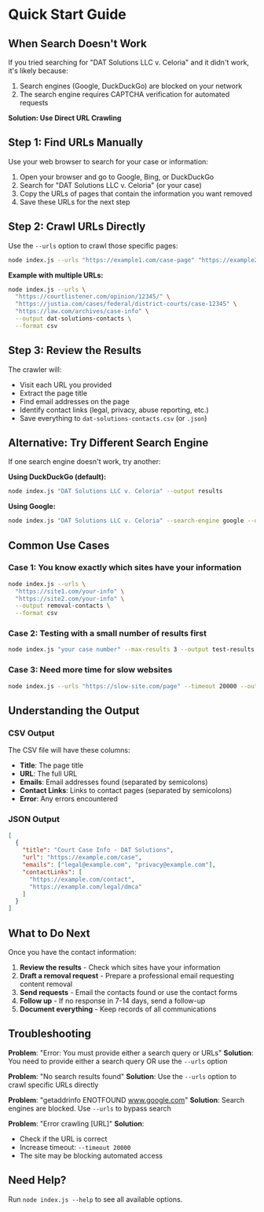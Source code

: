 # Quick Start Guide

## When Search Doesn't Work

If you tried searching for "DAT Solutions LLC v. Celoria" and it didn't work, it's likely because:
1. Search engines (Google, DuckDuckGo) are blocked on your network
2. The search engine requires CAPTCHA verification for automated requests

**Solution: Use Direct URL Crawling**

## Step 1: Find URLs Manually

Use your web browser to search for your case or information:
1. Open your browser and go to Google, Bing, or DuckDuckGo
2. Search for "DAT Solutions LLC v. Celoria" (or your case)
3. Copy the URLs of pages that contain the information you want removed
4. Save these URLs for the next step

## Step 2: Crawl URLs Directly

Use the `--urls` option to crawl those specific pages:

```bash
node index.js --urls "https://example1.com/case-page" "https://example2.com/records" --output results --format csv
```

**Example with multiple URLs:**
```bash
node index.js --urls \
  "https://courtlistener.com/opinion/12345/" \
  "https://justia.com/cases/federal/district-courts/case-12345" \
  "https://law.com/archives/case-info" \
  --output dat-solutions-contacts \
  --format csv
```

## Step 3: Review the Results

The crawler will:
- Visit each URL you provided
- Extract the page title
- Find email addresses on the page
- Identify contact links (legal, privacy, abuse reporting, etc.)
- Save everything to `dat-solutions-contacts.csv` (or `.json`)

## Alternative: Try Different Search Engine

If one search engine doesn't work, try another:

**Using DuckDuckGo (default):**
```bash
node index.js "DAT Solutions LLC v. Celoria" --output results
```

**Using Google:**
```bash
node index.js "DAT Solutions LLC v. Celoria" --search-engine google --output results
```

## Common Use Cases

### Case 1: You know exactly which sites have your information
```bash
node index.js --urls \
  "https://site1.com/your-info" \
  "https://site2.com/your-info" \
  --output removal-contacts \
  --format csv
```

### Case 2: Testing with a small number of results first
```bash
node index.js "your case number" --max-results 3 --output test-results
```

### Case 3: Need more time for slow websites
```bash
node index.js --urls "https://slow-site.com/page" --timeout 20000 --output results
```

## Understanding the Output

### CSV Output
The CSV file will have these columns:
- **Title**: The page title
- **URL**: The full URL
- **Emails**: Email addresses found (separated by semicolons)
- **Contact Links**: Links to contact pages (separated by semicolons)
- **Error**: Any errors encountered

### JSON Output
```json
[
  {
    "title": "Court Case Info - DAT Solutions",
    "url": "https://example.com/case",
    "emails": ["legal@example.com", "privacy@example.com"],
    "contactLinks": [
      "https://example.com/contact",
      "https://example.com/legal/dmca"
    ]
  }
]
```

## What to Do Next

Once you have the contact information:

1. **Review the results** - Check which sites have your information
2. **Draft a removal request** - Prepare a professional email requesting content removal
3. **Send requests** - Email the contacts found or use the contact forms
4. **Follow up** - If no response in 7-14 days, send a follow-up
5. **Document everything** - Keep records of all communications

## Troubleshooting

**Problem**: "Error: You must provide either a search query or URLs"
**Solution**: You need to provide either a search query OR use the `--urls` option

**Problem**: "No search results found"
**Solution**: Use the `--urls` option to crawl specific URLs directly

**Problem**: "getaddrinfo ENOTFOUND www.google.com"
**Solution**: Search engines are blocked. Use `--urls` to bypass search

**Problem**: "Error crawling [URL]"
**Solution**: 
- Check if the URL is correct
- Increase timeout: `--timeout 20000`
- The site may be blocking automated access

## Need Help?

Run `node index.js --help` to see all available options.
